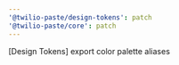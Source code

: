 ```yaml
---
'@twilio-paste/design-tokens': patch
'@twilio-paste/core': patch
---
```


[Design Tokens] export color palette aliases
